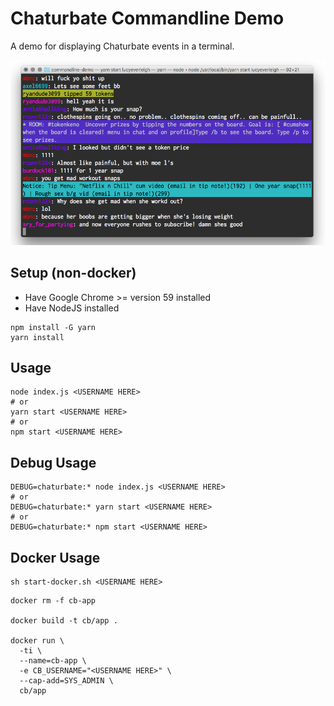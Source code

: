 Chaturbate Commandline Demo
=========

A demo for displaying Chaturbate events in a terminal.

![screenshot](screenshot.png)

## Setup (non-docker)
* Have Google Chrome >= version 59 installed
* Have NodeJS installed
```shell
npm install -G yarn
yarn install
```

## Usage

```shell
node index.js <USERNAME HERE>
# or
yarn start <USERNAME HERE>
# or
npm start <USERNAME HERE>
```

## Debug Usage

```shell
DEBUG=chaturbate:* node index.js <USERNAME HERE>
# or
DEBUG=chaturbate:* yarn start <USERNAME HERE>
# or
DEBUG=chaturbate:* npm start <USERNAME HERE>
```

## Docker Usage

```shell
sh start-docker.sh <USERNAME HERE>
```

```shell
docker rm -f cb-app

docker build -t cb/app .

docker run \
  -ti \
  --name=cb-app \
  -e CB_USERNAME="<USERNAME HERE>" \
  --cap-add=SYS_ADMIN \
  cb/app
```